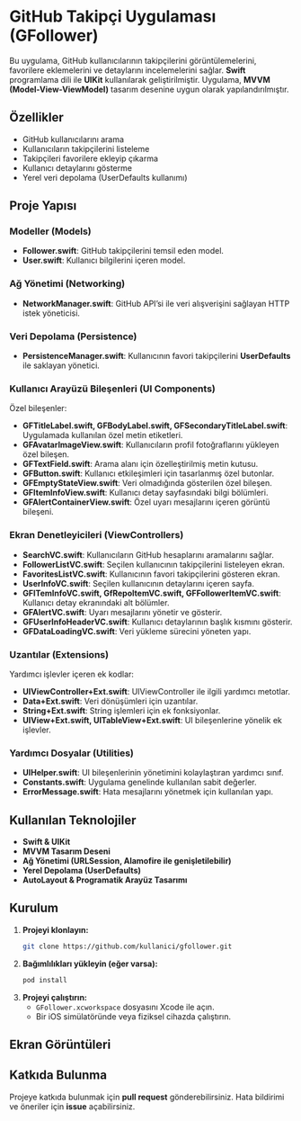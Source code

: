 # GitHub Takipçi Uygulaması (GFollower)

Bu uygulama, GitHub kullanıcılarının takipçilerini görüntülemelerini, favorilere eklemelerini ve detaylarını incelemelerini sağlar. **Swift** programlama dili ile **UIKit** kullanılarak geliştirilmiştir. Uygulama, **MVVM (Model-View-ViewModel)** tasarım desenine uygun olarak yapılandırılmıştır.

## Özellikler

- GitHub kullanıcılarını arama
- Kullanıcıların takipçilerini listeleme
- Takipçileri favorilere ekleyip çıkarma
- Kullanıcı detaylarını gösterme
- Yerel veri depolama (UserDefaults kullanımı)

## Proje Yapısı

### **Modeller (Models)**
- **Follower.swift**: GitHub takipçilerini temsil eden model.
- **User.swift**: Kullanıcı bilgilerini içeren model.

### **Ağ Yönetimi (Networking)**
- **NetworkManager.swift**: GitHub API’si ile veri alışverişini sağlayan HTTP istek yöneticisi.

### **Veri Depolama (Persistence)**
- **PersistenceManager.swift**: Kullanıcının favori takipçilerini **UserDefaults** ile saklayan yönetici.

### **Kullanıcı Arayüzü Bileşenleri (UI Components)**
Özel bileşenler:
- **GFTitleLabel.swift, GFBodyLabel.swift, GFSecondaryTitleLabel.swift**: Uygulamada kullanılan özel metin etiketleri.
- **GFAvatarImageView.swift**: Kullanıcıların profil fotoğraflarını yükleyen özel bileşen.
- **GFTextField.swift**: Arama alanı için özelleştirilmiş metin kutusu.
- **GFButton.swift**: Kullanıcı etkileşimleri için tasarlanmış özel butonlar.
- **GFEmptyStateView.swift**: Veri olmadığında gösterilen özel bileşen.
- **GFItemInfoView.swift**: Kullanıcı detay sayfasındaki bilgi bölümleri.
- **GFAlertContainerView.swift**: Özel uyarı mesajlarını içeren görüntü bileşeni.

### **Ekran Denetleyicileri (ViewControllers)**
- **SearchVC.swift**: Kullanıcıların GitHub hesaplarını aramalarını sağlar.
- **FollowerListVC.swift**: Seçilen kullanıcının takipçilerini listeleyen ekran.
- **FavoritesListVC.swift**: Kullanıcının favori takipçilerini gösteren ekran.
- **UserInfoVC.swift**: Seçilen kullanıcının detaylarını içeren sayfa.
- **GFITemInfoVC.swift, GfRepoItemVC.swift, GFFollowerItemVC.swift**: Kullanıcı detay ekranındaki alt bölümler.
- **GFAlertVC.swift**: Uyarı mesajlarını yönetir ve gösterir.
- **GFUserInfoHeaderVC.swift**: Kullanıcı detaylarının başlık kısmını gösterir.
- **GFDataLoadingVC.swift**: Veri yükleme sürecini yöneten yapı.

### **Uzantılar (Extensions)**
Yardımcı işlevler içeren ek kodlar:
- **UIViewController+Ext.swift**: UIViewController ile ilgili yardımcı metotlar.
- **Data+Ext.swift**: Veri dönüşümleri için uzantılar.
- **String+Ext.swift**: String işlemleri için ek fonksiyonlar.
- **UIView+Ext.swift, UITableView+Ext.swift**: UI bileşenlerine yönelik ek işlevler.

### **Yardımcı Dosyalar (Utilities)**
- **UIHelper.swift**: UI bileşenlerinin yönetimini kolaylaştıran yardımcı sınıf.
- **Constants.swift**: Uygulama genelinde kullanılan sabit değerler.
- **ErrorMessage.swift**: Hata mesajlarını yönetmek için kullanılan yapı.

## Kullanılan Teknolojiler

- **Swift & UIKit**
- **MVVM Tasarım Deseni**
- **Ağ Yönetimi (URLSession, Alamofire ile genişletilebilir)**
- **Yerel Depolama (UserDefaults)**
- **AutoLayout & Programatik Arayüz Tasarımı**

## Kurulum

1. **Projeyi klonlayın:**
   ```sh
   git clone https://github.com/kullanici/gfollower.git
   ```
2. **Bağımlılıkları yükleyin (eğer varsa):**
   ```sh
   pod install
   ```
3. **Projeyi çalıştırın:**
   - `GFollower.xcworkspace` dosyasını Xcode ile açın.
   - Bir iOS simülatöründe veya fiziksel cihazda çalıştırın.

## Ekran Görüntüleri


## Katkıda Bulunma
Projeye katkıda bulunmak için **pull request** gönderebilirsiniz. Hata bildirimi ve öneriler için **issue** açabilirsiniz.

